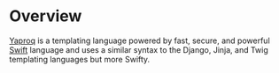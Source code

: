 # Overview

<a href="https://yaproq.dev">Yaproq</a> is a templating language powered by fast, secure, and powerful <a href="https://swift.org">Swift</a> language and uses a similar syntax to the Django, Jinja, and Twig templating languages but more Swifty.
